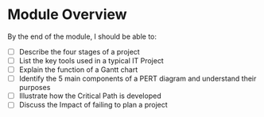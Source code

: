 # Module Overview

By the end of the module, I should be able to:

- [ ] Describe the four stages of a project
- [ ] List the key tools used in a typical IT Project
- [ ] Explain the function of a Gantt chart
- [ ] Identify the 5 main components of a PERT diagram and understand their purposes
- [ ] Illustrate how the Critical Path is developed
- [ ] Discuss the Impact of failing to plan a project
